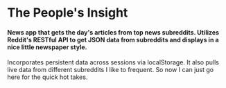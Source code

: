 # The People's Insight
#### News app that gets the day's articles from top news subreddits.  Utilizes Reddit's RESTful API to get JSON data from subreddits and displays in a nice little newspaper style.



Incorporates persistent data across sessions via localStorage.  It also pulls live data from different subreddits I like to frequent.  So now I can just go here for the quick hot takes.
